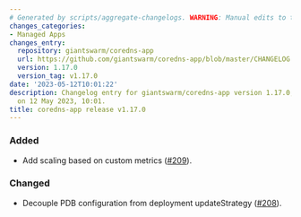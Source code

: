 ```yaml
---
# Generated by scripts/aggregate-changelogs. WARNING: Manual edits to this files will be overwritten.
changes_categories:
- Managed Apps
changes_entry:
  repository: giantswarm/coredns-app
  url: https://github.com/giantswarm/coredns-app/blob/master/CHANGELOG.md#1170---2023-05-12
  version: 1.17.0
  version_tag: v1.17.0
date: '2023-05-12T10:01:22'
description: Changelog entry for giantswarm/coredns-app version 1.17.0, published
  on 12 May 2023, 10:01.
title: coredns-app release v1.17.0
---
```


### Added
- Add scaling based on custom metrics ([#209](https://github.com/giantswarm/coredns-app/pull/209)).
### Changed
- Decouple PDB configuration from deployment updateStrategy ([#208](https://github.com/giantswarm/coredns-app/pull/208)).

